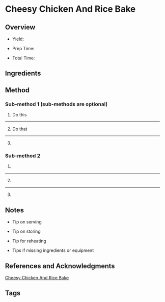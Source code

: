 # Cheesy Chicken And Rice Bake

## Overview

- Yield:

- Prep Time:

- Total Time:

## Ingredients



## Method

### Sub-method 1 (sub-methods are optional)

1. Do this
---
2. Do that
---
3.

### Sub-method 2

1.
---
2.
---
3.

## Notes

- Tip on serving

- Tip on storing

- Tip for reheating

- Tips if missing ingredients or equipment

## References and Acknowledgments

[Cheesy Chicken And Rice Bake](http://tastykitchen.com/recipes/main-courses/cheesy-chicken-and-rice-bake/)

## Tags


